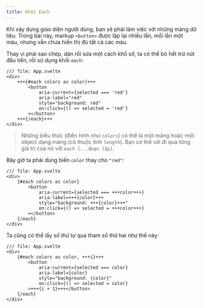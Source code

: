 ```yaml
---
title: Khối Each
---
```


Khi xây dựng giao diện người dùng, bạn sẽ phải làm việc với những mảng dữ liệu. Trong bài này, markup `<button>` được lặp lại nhiều lần, mỗi lần một màu, nhưng vẫn chưa hiển thị đủ tất cả các màu.

Thay vì phải sao chép, dán rồi sửa một cách khổ sở, ta có thể bỏ hết trừ nút đầu tiền, rồi sử dụng khối `each`:

```svelte
/// file: App.svelte
<div>
	+++{#each colors as color}+++
		<button
			aria-current={selected === 'red'}
			aria-label="red"
			style="background: red"
			on:click={() => selected = 'red'}
		></button>
	+++{/each}+++
</div>
```

<!-- FIXME: làm rõ phần này -->
> Những biểu thức (điển hình như `colors`) có thể là một mảng hoặc một object dạng mảng (có thuộc tính `length`). Bạn có thể với đi qua từng giá trị của nó với `each [...đoạn lặp]`.

Bây giờ ta phải dùng biến `color` thay cho `"red"`:

```svelte
/// file: App.svelte
<div>
	{#each colors as color}
		<button
			aria-current={selected === +++color+++}
			aria-label=+++{color}+++
			style="background: +++{color}+++"
			on:click={() => selected = +++color+++}
		></button>
	{/each}
</div>
```

Ta cũng có thể lấy _số thứ tự_ qua tham số thứ hai như thế này:

```svelte
/// file: App.svelte
<div>
	{#each colors as color, +++i}+++
		<button
			aria-current={selected === color}
			aria-label={color}
			style="background: {color}"
			on:click={() => selected = color}
		>+++{i + 1}+++</button>
	{/each}
</div>
```
